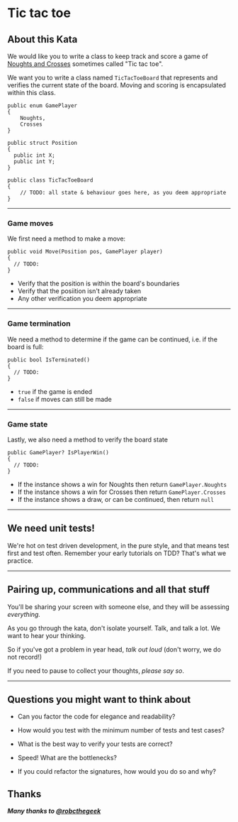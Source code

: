 # Tic tac toe 

## About this Kata ##

We would like you to write a class to keep track and score a game of [Noughts and Crosses](https://en.wikipedia.org/wiki/Tic-tac-toe) sometimes called "Tic tac toe".

We want you to write a class named ``TicTacToeBoard`` that represents and verifies the current state of the board. Moving and scoring is encapsulated within this class.

```
public enum GamePlayer
{
    Noughts,
    Crosses
}

public struct Position 
{
  public int X;
  public int Y;
}

public class TicTacToeBoard 
{
    // TODO: all state & behaviour goes here, as you deem appropriate
}
```

---

### Game moves

We first need a method to make a move:

```
public void Move(Position pos, GamePlayer player)
{
  // TODO:
}
```

- Verify that the position is within the board's boundaries
- Verify that the posiition isn't already taken
- Any other verification you deem appropriate

---

### Game termination

We need a method to determine if the game can be continued, i.e. if the board is full:

```
public bool IsTerminated()
{
  // TODO: 
}
```

- ``true`` if the game is ended
- ``false`` if moves can still be made

---

### Game state

Lastly, we also need a method to verify the board state

```
public GamePlayer? IsPlayerWin() 
{
  // TODO:
}
```

- If the instance shows a win for Noughts then return ``GamePlayer.Noughts``
- If the instance shows a win for Crosses then return ``GamePlayer.Crosses``
- If the instance shows a draw, or can be continued, then return ``null``


---

## We need unit tests!

We're hot on test driven development, in the pure style, and that means test first and test often. Remember your early tutorials on TDD? That's what we practice.

---

## Pairing up, communications and all that stuff

You'll be sharing your screen with someone else, and they will be assessing *everything.*

As you go through the kata, don't isolate yourself. Talk, and talk a lot. We want to hear your thinking. 

So if you've got a problem in year head, *talk out loud* (don't worry, we do not record!)

If you need to pause to collect your thoughts, *please say so*. 

---

## Questions you might want to think about

* Can you factor the code for elegance and readability?

* How would you test with the minimum number of tests and test cases?

* What is the best way to verify your tests are correct?

* Speed! What are the bottlenecks?

* If you could refactor the signatures, how would you do so and why? 

## Thanks

***Many thanks to [@robcthegeek](https://github.com/robcthegeek)***
